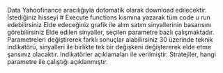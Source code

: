 Data Yahoofinance aracılığıyla dotomatik olarak download edilecektir. 
İstediğiniz hisseyi # Execute functions kısmına yazarak tüm code u run edebilirsiniz
Elde edeceğiniz grafik ile alım satım sinyallerinin basarısını görebilirsiniz
Elde edilen sinyaller, seçilen parametre bazlı çalışmaktadır. Parametreleri değiştirerek farklı sonuçlar alabilirsiniz
30 üzerinde teknik indikatörü, sinyalleri ile birlikte tek bir değişkeni değiştererek elde etme şansınız olacaktır. 
Indikatörler açıklamaları ile verilmiştir. 
Stratejiler, hangi parametre ile çalıştığı açıklanmıştır.
